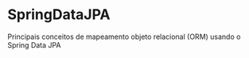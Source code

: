 # SpringDataJPA
Principais conceitos de mapeamento objeto relacional (ORM) usando o Spring Data JPA
